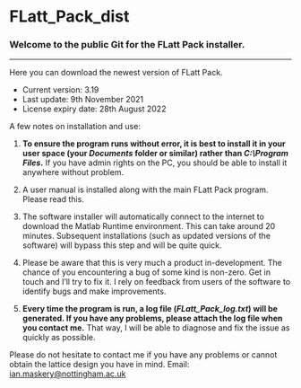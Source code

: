 # FLatt_Pack_dist
### Welcome to the public Git for the FLatt Pack installer.
***
Here you can download the newest version of FLatt Pack.

* Current version: 3.19
* Last update: 9th November 2021
* License expiry date: 28th August 2022

A few notes on installation and use:
1. **To ensure the program runs without error, it is best to install it in your user space (your *Documents* folder or similar) rather than *C:\Program Files*.**  If you have admin rights on the PC, you should be able to install it anywhere without problem.

2.  A user manual is installed along with the main FLatt Pack program.  Please read this.

3. The software installer will automatically connect to the internet to download the Matlab Runtime environment.  This can take around 20 minutes.  Subsequent installations (such as updated versions of the software) will bypass this step and will be quite quick.

4. Please be aware that this is very much a product in-development.  The chance of you encountering a bug of some kind is non-zero.  Get in touch and I’ll try to fix it.  I rely on feedback from users of the software to identify bugs and make improvements.

4. **Every time the program is run, a log file (*FLatt_Pack_log.txt*) will be generated.  If you have any problems, please attach the log file when you contact me.**  That way, I will be able to diagnose and fix the issue as quickly as possible.  

Please do not hesitate to contact me if you have any problems or cannot obtain the lattice design you have in mind.  Email: ian.maskery@nottingham.ac.uk
